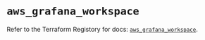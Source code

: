 # `aws_grafana_workspace`

Refer to the Terraform Registory for docs: [`aws_grafana_workspace`](https://registry.terraform.io/providers/hashicorp/aws/5.9.0/docs/resources/grafana_workspace).
